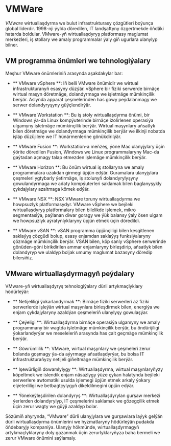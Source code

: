 # VMWare

_VMware_ wirtuallaşdyrma we bulut infrastrukturasy çözgütleri boýunça global liderdir. 1998-nji ýylda döredilen, IT landşaftyny özgertmekde öňdäki hatarda boldular. VMware-yň wirtuallaşdyryş platformasy maglumat merkezleri, iş stollary we amaly programmalar ýaly giň ugurlara ulanylyp bilner.

## VM programma önümleri we tehnologiýalary

Meşhur VMware önümleriniň arasynda aşakdakylar bar:

- ** VMware vSphere **: Iň belli VMware önümidir we wirtual infrastrukturanyň esasyny düzýär. vSphere bir fiziki serwerde birnäçe wirtual maşyn döretmäge, dolandyrmaga we işletmäge mümkinçilik berýär. Aslynda apparat çeşmelerinden has gowy peýdalanmagy we serwer dolandyryşyny güýçlendirýär.

- ** VMware Workstation **: Bu iş stoly wirtuallaşdyrma önümi, bir Windows ýa-da Linux kompýuterinde birnäçe izolirlenen operasiýa ulgamyny işletmäge mümkinçilik berýär. Wirtual maşynlary aňsatlyk bilen döretmäge we dolandyrmaga mümkinçilik berýär we ilkinji nobatda işläp düzüjilere we IT hünärmenlerine gönükdirilýär.

- ** VMware Fusion **: Workstation-a meňzeş, ýöne Mac ulanyjylary üçin ýörite döredilen Fusion, Windows we Linux programmalaryny Mac-da gaýtadan açmagy talap etmezden işlemäge mümkinçilik berýär.

- ** VMware Horizon **: Bu önüm wirtual iş stollaryna we amaly programmalara uzakdan girmegi üpjün edýär. Guramalara ulanyjylara çeşmeleri ygtybarly ýetirmäge, iş stolunyň dolandyrylyşyny gowulandyrmaga we adaty kompýuterleri saklamak bilen baglanyşykly çykdajylary azaltmaga kömek edýär.

- ** VMware NSX **: NSX VMware toruny wirtuallaşdyrma we howpsuzlyk platformasydyr. VMware vSphere we beýleki wirtuallaşdyryş platformalary bilen bilelikde işlemek, mikro segmentasiýa, paýlanan diwar goragy we ýük balansy ýaly ösen ulgam we howpsuzlyk aýratynlyklaryny üpjün etmek üçin döredildi.

- ** VMware vSAN **: vSAN programma üpjünçiligi bilen kesgitlenen saklaýyş çözgüdi bolup, esasy enjamdan saklaýyş funksiýalaryny çözmäge mümkinçilik berýär. VSAN bilen, köp sanly vSphere serwerinde gönüden-göni birikdirilen ammar enjamlaryny birleşdirip, aňsatlyk bilen dolandyryp we ulaldyp boljak umumy maglumat bazasyny döredip bilersiňiz.

## VMware wirtuallaşdyrmagyň peýdalary

VMware-yň wirtuallaşdyryş tehnologiýalary dürli artykmaçlyklary hödürleýär:

- ** Netijeliligi ýokarlandyrmak **: Birnäçe fiziki serwerleri az fiziki serwerlerde işleýän wirtual maşynlara birleşdirmek bilen, energiýa we enjam çykdajylaryny azaldýan çeşmeleriň ulanylyşy gowulaşýar.

- ** Çeýeligi **: Wirtuallaşdyrma birnäçe operasiýa ulgamyny we amaly programmany bir wagtda işletmäge mümkinçilik berýär, bu öndürijiligi ýokarlandyrýar we meseleleriň arasynda has çalt geçmäge mümkinçilik berýär.

- ** Göwrümlilik **: VMware, wirtual maşynlary we çeşmeleri zerur bolanda goşmagy ýa-da aýyrmagy aňsatlaşdyrýar, bu bolsa IT infrastrukturaňyzy netijeli giňeltmäge mümkinçilik berýär.

- ** Işewürligiň dowamlylygy **: Wirtuallaşdyrma, wirtual maşynlaryňyzy köpeltmek we islendik enjam näsazlygy ýüze çykan halatynda beýleki serwerlere awtomatiki usulda işlemegi üpjün etmek arkaly ýokary elýeterliligi we betbagtçylygyň dikeldilmegini üpjün edýär.

- ** Ýönekeýleşdirilen dolandyryş **: Wirtuallaşdyrylan gurşaw merkezi ýerlerden dolandyrylyp, IT çeşmelerini saklamak we gözegçilik etmek üçin zerur wagty we güýji azaldyp bolar.

Sözümiň ahyrynda, “VMware” dürli ulanyjylara we gurşawlara laýyk gelýän dürli wirtuallaşdyrma önümlerini we hyzmatlaryny hödürleýän pudakda öňdebaryjy kompaniýa. Ulanyjy hökmünde, wirtuallaşdyrmagyň artykmaçlyklaryny doly gazanmak üçin zerurlyklaryňyza baha bermeli we zerur VMware önümini saýlamaly.